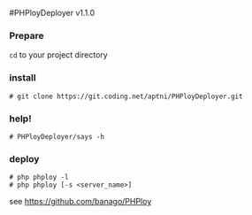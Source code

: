 #PHPloyDeployer
v1.1.0

### Prepare
`cd` to your project directory

### install
```
# git clone https://git.coding.net/aptni/PHPloyDeployer.git
```
### help!
```
# PHPloyDeployer/says -h
```
### deploy
```
# php phploy -l
# php phploy [-s <server_name>]
```
see https://github.com/banago/PHPloy